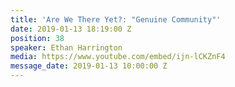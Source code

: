 ```yaml
---
title: 'Are We There Yet?: "Genuine Community"'
date: 2019-01-13 18:19:00 Z
position: 38
speaker: Ethan Harrington
media: https://www.youtube.com/embed/ijn-lCKZnF4
message_date: 2019-01-13 10:00:00 Z
---
```



